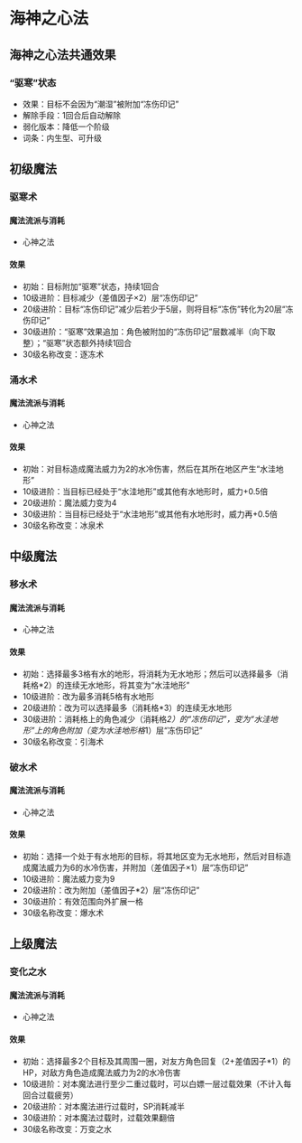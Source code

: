 # 海神之心法

## 海神之心法共通效果

### “驱寒”状态

* 效果：目标不会因为“潮湿”被附加“冻伤印记”
* 解除手段：1回合后自动解除
* 弱化版本：降低一个阶级
* 词条：内生型、可升级

## 初级魔法

### 驱寒术

#### 魔法流派与消耗

* 心神之法

#### 效果

* 初始：目标附加“驱寒”状态，持续1回合
* 10级进阶：目标减少（差值因子×2）层“冻伤印记”
* 20级进阶：目标“冻伤印记”减少后若少于5层，则将目标“冻伤”转化为20层“冻伤印记”
* 30级进阶：“驱寒”效果追加：角色被附加的“冻伤印记”层数减半（向下取整）；“驱寒”状态额外持续1回合
* 30级名称改变：逐冻术

### 涌水术

#### 魔法流派与消耗

* 心神之法

#### 效果

* 初始：对目标造成魔法威力为2的水冷伤害，然后在其所在地区产生“水洼地形”
* 10级进阶：当目标已经处于“水洼地形”或其他有水地形时，威力+0.5倍
* 20级进阶：魔法威力变为4
* 30级进阶：当目标已经处于“水洼地形”或其他有水地形时，威力再+0.5倍
* 30级名称改变：冰泉术

## 中级魔法

### 移水术

#### 魔法流派与消耗

* 心神之法

#### 效果

* 初始：选择最多3格有水的地形，将消耗为无水地形；然后可以选择最多（消耗格*2）的连续无水地形，将其变为“水洼地形”
* 10级进阶：改为最多消耗5格有水地形
* 20级进阶：改为可以选择最多（消耗格*3）的连续无水地形
* 30级进阶：消耗格上的角色减少（消耗格*2）的“冻伤印记”，变为“水洼地形”上的角色附加（变为水洼地形格*1）层“冻伤印记”
* 30级名称改变：引海术

### 破水术

#### 魔法流派与消耗

* 心神之法

#### 效果

* 初始：选择一个处于有水地形的目标，将其地区变为无水地形，然后对目标造成魔法威力为6的水冷伤害，并附加（差值因子×1）层“冻伤印记”
* 10级进阶：魔法威力变为9
* 20级进阶：改为附加（差值因子*2）层“冻伤印记”
* 30级进阶：有效范围向外扩展一格
* 30级名称改变：爆水术

## 上级魔法

### 变化之水

#### 魔法流派与消耗

* 心神之法

#### 效果

* 初始：选择最多2个目标及其周围一圈，对友方角色回复（2+差值因子*1）的HP，对敌方角色造成魔法威力为2的水冷伤害
* 10级进阶：对本魔法进行至少二重过载时，可以白嫖一层过载效果（不计入每回合过载疲劳）
* 20级进阶：对本魔法进行过载时，SP消耗减半
* 30级进阶：对本魔法过载时，过载效果翻倍
* 30级名称改变：万变之水
